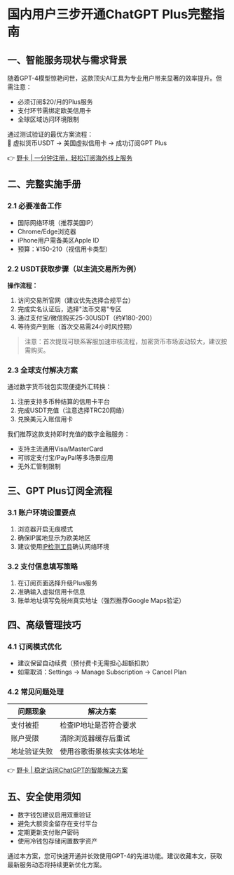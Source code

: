 # 国内用户三步开通ChatGPT Plus完整指南

## 一、智能服务现状与需求背景
随着GPT-4模型惊艳问世，这款顶尖AI工具为专业用户带来显著的效率提升。但需注意：
- 必须订阅$20/月的Plus服务
- 支付环节需绑定欧美信用卡
- 全球区域访问环境限制

通过测试验证的最优方案流程：  
🚀 虚拟货币USDT → 美国虚拟信用卡 → 成功订阅GPT Plus

👉 [野卡 | 一分钟注册，轻松订阅海外线上服务](https://bbtdd.com/yeka)



## 二、完整实施手册
### 2.1 必要准备工作
- 国际网络环境（推荐美国IP）
- Chrome/Edge浏览器
- iPhone用户需备美区Apple ID
- 预算：¥150-210（视信用卡类型）

### 2.2 USDT获取步骤（以主流交易所为例）
**操作流程：**
1. 访问交易所官网（建议优先选择合规平台）
2. 完成实名认证后，选择"法币交易"专区
3. 通过支付宝/微信购买25-30USDT（约¥180-200）
4. 等待资产到账（首次交易需24小时风控期）



> 注意：首次提现可联系客服加速审核流程，加密货币市场波动较大，建议按需购买。

### 2.3 全球支付解决方案
通过数字货币钱包实现便捷外汇转换：
1. 注册支持多币种结算的信用卡平台
2. 完成USDT充值（注意选择TRC20网络）
3. 兑换美元入账信用卡

我们推荐这款支持即时充值的数字金融服务：
- 支持主流通用Visa/MasterCard
- 可绑定支付宝/PayPal等多场景应用
- 无外汇管制限制



## 三、GPT Plus订阅全流程
### 3.1 账户环境设置要点
1. 浏览器开启无痕模式
2. 确保IP属地显示为欧美地区
3. 建议使用[IP检测工具](http://en.ipip.net/)确认网络环境

### 3.2 支付信息填写策略
1. 在订阅页面选择升级Plus服务
2. 准确输入虚拟信用卡信息
3. 账单地址填写免税州真实地址（强烈推荐Google Maps验证）



## 四、高级管理技巧
### 4.1 订阅模式优化
- 建议保留自动续费（预付费卡无需担心超额扣款）
- 如需取消：Settings → Manage Subscription → Cancel Plan

### 4.2 常见问题处理
| 问题现象 | 解决方案 |
|---------|----------|
| 支付被拒 | 检查IP地址是否符合要求 |
| 账户受限 | 清除浏览器缓存后重试 |
| 地址验证失败 | 使用谷歌街景核实实体地址 |


👉 [野卡 | 稳定访问ChatGPT的智能解决方案](https://bbtdd.com/yeka)

## 五、安全使用须知
- 数字钱包建议启用双重验证
- 避免大额资金留存在支付平台
- 定期更新支付账户密码
- 使用冷钱包存储闲置数字资产

通过本方案，您可快速开通并长效使用GPT-4的先进功能。建议收藏本文，获取最新服务动态将持续更新优化方案。